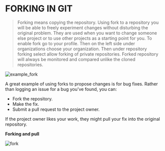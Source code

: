 # FORKING IN GIT

>Forking means copying the repository. Using fork to a repository you 
>will be able to freely experiment changes without disturbing the 
>original problem. They are used when you want to change someone else 
>project or to use other projects as a starting point for you. To enable 
>fork go to your profile. Then on the left side under organizations 
>choose your organization. Then under repository forking select allow 
>forking of private repositories. Forked repository will always be 
>monitored and compared unlike the cloned repositories.

![example_fork](https://user-images.githubusercontent.com/54865970/66373051-a8908600-e975-11e9-8c1f-7357b3d3b91b.png)


A great example of using forks to propose changes is for bug fixes. Rather than logging an issue for a bug you've found, you can:

- Fork the repository.
- Make the fix.
- Submit a pull request to the project owner.

If the project owner likes your work, they might pull your fix into the original repository.

**Forking and pull**

![fork](https://user-images.githubusercontent.com/54865970/66372498-1fc51a80-e974-11e9-8b04-db46ee1a8924.png)